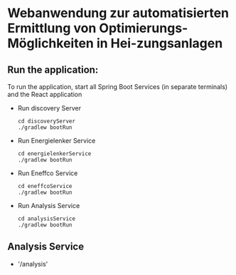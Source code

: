 # Webanwendung zur automatisierten Ermittlung von Optimierungs-Möglichkeiten in Hei-zungsanlagen

## Run the application:
To run the application, start all Spring Boot Services (in separate terminals) and the React application
- Run discovery Server
    ```
    cd discoveryServer
    ./gradlew bootRun
    ```
- Run Energielenker Service
    ```
    cd energielenkerService
    ./gradlew bootRun
    ```
- Run Eneffco Service
    ```
    cd eneffcoService
    ./gradlew bootRun
    ```
- Run Analysis Service
    ```
    cd analysisService
    ./gradlew bootRun
    ```

## Analysis Service
- '/analysis'